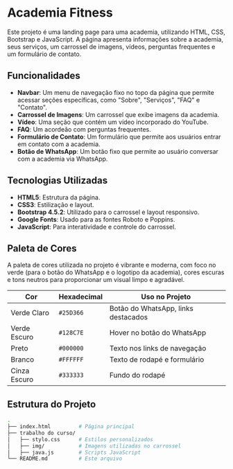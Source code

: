 # Academia Fitness

Este projeto é uma landing page para uma academia, utilizando HTML, CSS, Bootstrap e JavaScript. A página apresenta informações sobre a academia, seus serviços, um carrossel de imagens, vídeos, perguntas frequentes e um formulário de contato.

## Funcionalidades

- **Navbar**: Um menu de navegação fixo no topo da página que permite acessar seções específicas, como "Sobre", "Serviços", "FAQ" e "Contato".
- **Carrossel de Imagens**: Um carrossel que exibe imagens da academia.
- **Vídeo**: Uma seção que contém um vídeo incorporado do YouTube.
- **FAQ**: Um acordeão com perguntas frequentes.
- **Formulário de Contato**: Um formulário que permite aos usuários entrar em contato com a academia.
- **Botão de WhatsApp**: Um botão fixo que permite ao usuário conversar com a academia via WhatsApp.

## Tecnologias Utilizadas

- **HTML5**: Estrutura da página.
- **CSS3**: Estilização e layout.
- **Bootstrap 4.5.2**: Utilizado para o carrossel e layout responsivo.
- **Google Fonts**: Usado para as fontes Roboto e Poppins.
- **JavaScript**: Para interatividade e controle do carrossel.

## Paleta de Cores

A paleta de cores utilizada no projeto é vibrante e moderna, com foco no verde (para o botão do WhatsApp e o logotipo da academia), cores escuras e tons neutros para proporcionar um visual limpo e agradável.

| Cor          | Hexadecimal  | Uso no Projeto                      |
| ------------ | ------------ | ----------------------------------- |
| Verde Claro  | `#25D366`    | Botão do WhatsApp, links destacados |
| Verde Escuro | `#128C7E`    | Hover no botão do WhatsApp          |
| Preto        | `#000000`    | Texto nos links de navegação        |
| Branco       | `#FFFFFF`    | Texto de rodapé e formulário        |
| Cinza Escuro | `#333333`    | Fundo do rodapé                     |

## Estrutura do Projeto

```bash
.
├── index.html         # Página principal
├── trabalho do curso/
│   ├── stylo.css      # Estilos personalizados
│   ├── img/           # Imagens utilizadas no carrossel
│   ├── java.js        # Scripts JavaScript
└── README.md          # Este arquivo
